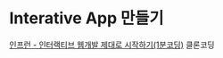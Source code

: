 # Interative App 만들기
[인프런 - 인터랙티브 웹개발 제대로 시작하기(1분코딩)](https://www.inflearn.com/course/interactive_web) 클론코딩
